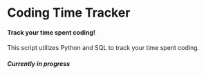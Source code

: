 # Coding Time Tracker
#### Track your time spent coding!
This script utilizes Python and SQL to track your time spent coding.
##### *Currently in progress*
